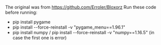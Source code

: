 The original was from https://github.com/Erroler/Bloxorz
Run these code before running:
 - pip install pygame
 - pip install --force-reinstall -v "pygame_menu==1.96.1"
 - pip install numpy / pip install --force-reinstall -v "numpy==1.16.5" (in case the first one is error)